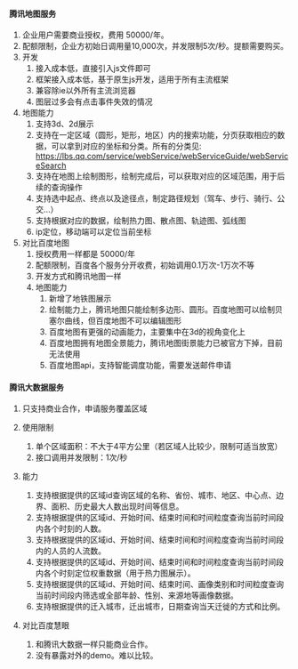#### 腾讯地图服务

1. 企业用户需要商业授权，费用 50000/年。
2. 配额限制，企业方初始日调用量10,000次，并发限制5次/秒。提额需要购买。
3. 开发
   1. 接入成本低，直接引入js文件即可
   2. 框架接入成本低，基于原生js开发，适用于所有主流框架
   3. 兼容除ie以外所有主流浏览器
   4. 图层过多会有点击事件失效的情况
4. 地图能力
   1. 支持3d、2d展示
   2. 支持在一定区域（圆形，矩形，地区）内的搜索功能，分页获取相应的数据，可以拿到对应的坐标和分类。所有的分类见: https://lbs.qq.com/service/webService/webServiceGuide/webServiceSearch
   3. 支持在地图上绘制图形，绘制完成后，可以获取对应的区域范围，用于后续的查询操作
   4. 支持选中起点、终点以及途径点，制定路径规划（驾车、步行、骑行、公交...）
   5. 支持根据对应的数据，绘制热力图、散点图、轨迹图、弧线图
   6. ip定位，移动端可以定位当前坐标
5. 对比百度地图
   1. 授权费用一样都是 50000/年
   2. 配额限制，百度各个服务分开收费，初始调用0.1万次-1万次不等
   3. 开发方式和腾讯地图一样
   4. 地图能力
      1. 新增了地铁图展示
      2. 绘制能力上，腾讯地图只能绘制多边形、圆形。百度地图可以绘制贝塞尔曲线，但百度地图不可以编辑图形
      3. 百度地图有更强的动画能力，主要集中在3d的视角变化上
      4. 百度地图拥有地图全景能力，腾讯地图街景能力已被官方下掉，目前无法使用
      5. 百度地图api，支持智能调度功能，需要发送邮件申请

#### 腾讯大数据服务

1. 只支持商业合作，申请服务覆盖区域
2. 使用限制
   1. 单个区域面积：不大于4平方公里（若区域人比较少，限制可适当放宽）
   2. 接口调用并发限制：1次/秒
3. 能力
   1. 支持根据提供的区域id查询区域的名称、省份、城市、地区、中心点、边界、面积、历史最大人数出现时间等信息。
   2. 支持根据提供的区域id、开始时间、结束时间和时间粒度查询当前时间段内各个时刻的人数。
   3. 支持根据提供的区域id、开始时间、结束时间和时间粒度查询当前时间段内的人员的人流数。
   4. 支持根据提供的区域id、开始时间、结束时间和时间粒度查询当前时间段内各个时刻定位权重数据（用于热力图展示）。
   5. 支持根据提供的区域id、开始时间、结束时间、画像类别和时间粒度查询当前时间段内筛选或全部年龄、性别、来源地等画像数据。
   6. 支持根据提供的迁入城市，迁出城市，日期查询当天迁徙的方式和比例。

4. 对比百度慧眼
   1. 和腾讯大数据一样只能商业合作。
   2. 没有暴露对外的demo。难以比较。